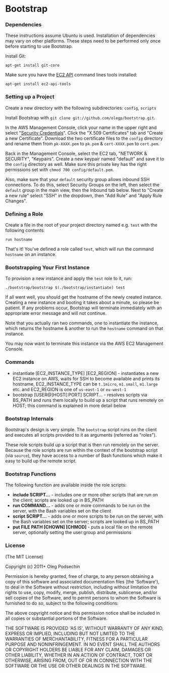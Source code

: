 # Bootstrap

### Dependencies

These instructions assume Ubuntu is used. Installation of dependencies may vary on other platforms. These steps need to be performed only once before starting to use Bootstrap.

Install Git:

    apt-get install git-core


Make sure you have the [EC2 API](https://help.ubuntu.com/community/EC2StartersGuide) command lines tools installed:

    apt-get install ec2-api-tools
    

### Setting up a Project

Create a new directory with the following subdirectories: `config`, `scripts`

Install Bootstrap with `git clone git://github.com/olegp/bootstrap.git`.

In the AWS Management Console, click your name in the upper right and select "[Security Credentials](https://aws-portal.amazon.com/gp/aws/developer/account/index.html?ie=UTF8&action=access-keyp_endpoint)". 
Click the "X.509 Certificates" tab and "Create a new Certificate". Download the two certificate files to the `config` directory and rename them from `pk-XXXX.pem` to `pk.pem` & `cert-XXXX.pem` to `cert.pem`.

Back in the Management Console, select the EC2 tab, "NETWORK & SECURITY", "Keypairs". Create a new keypair named "default" and save it to the `config` directory as well. Make sure this private key has the right permissions set with `chmod 700 config/default.pem`.

Also, make sure that your `default` security group allows inbound SSH connections. To do this, select Security Groups on the left, then select the `default` group in the main view, then the Inbound tab below. Next to "Create a new rule" select "SSH" in the dropdown, then "Add Rule" and "Apply Rule Changes".

### Defining a Role

Create a file in the root of your project directory named e.g. `test` with the following contents:

    run hostname

That's it! You've defined a role called `test`, which will run the command `hostname` on an instance.


### Bootstrapping Your First Instance

To provision a new instance and apply the `test` role to it, run:

    ./bootstrap/bootstrap $(./bootstrap/instantiate) test
    
If all went well, you should get the hostname of the newly created instance. Creating a new instance and booting it takes about a minute, so please be patient. If any problems occur, Bootstrap will terminate immediately with an appropriate error message and will not continue.

Note that you actually ran two commands, one to instantiate the instance, which returns the hostname & another to run the `hostname` command on that instance.

You may now want to terminate this instance via the AWS EC2 Management Console.

### Commands

  * instantiate [EC2_INSTANCE_TYPE] [EC2_REGION] - instantiates a new EC2 instance on AWS, waits for SSH to become available and prints its hostname, EC2_INSTANCE_TYPE can be `t.1micro`, `m1.small`, `m1.large` etc. and EC2_REGION is one of `us-east-1` or `eu-west-1`
  * bootstrap [USER@]HOST[:PORT] SCRIPT... - resolves scripts via BS_PATH and runs them locally to build up a script that runs remotely on HOST; this command is explained in more detail below

### Bootstrap Internals

Bootstrap's design is very simple. The `bootstrap` script runs on the client and executes all scripts provided to it as arguments (referred as "roles"). 

These role scripts build up a script that is then run remotely on the server. Because the role scripts are run within the context of the bootstrap script (via `source`), they have access to a number of Bash functions which make it easy to build up the remote script.

### Bootstrap Functions

The following function are available inside the role scripts:

  * **include SCRIPT...** - includes one or more other scripts that are run on the client; scripts are looked up in BS_PATH
  * **run COMMAND...** - adds one or more commands to be run on the server, with the Bash variables set on the client
  * **script SCRIPT...** - adds one or more scripts to be run on the server, with the Bash variables set on the server; scripts are looked up in BS_PATH
  * **put FILE PATH [CHOWN] [CHMOD]** - puts a local file on the remote server, optionally setting the user:group and permissions

### License 

(The MIT License)

Copyright (c) 2011+ Oleg Podsechin

Permission is hereby granted, free of charge, to any person obtaining
a copy of this software and associated documentation files (the
'Software'), to deal in the Software without restriction, including
without limitation the rights to use, copy, modify, merge, publish,
distribute, sublicense, and/or sell copies of the Software, and to
permit persons to whom the Software is furnished to do so, subject to
the following conditions:

The above copyright notice and this permission notice shall be
included in all copies or substantial portions of the Software.

THE SOFTWARE IS PROVIDED 'AS IS', WITHOUT WARRANTY OF ANY KIND,
EXPRESS OR IMPLIED, INCLUDING BUT NOT LIMITED TO THE WARRANTIES OF
MERCHANTABILITY, FITNESS FOR A PARTICULAR PURPOSE AND NONINFRINGEMENT.
IN NO EVENT SHALL THE AUTHORS OR COPYRIGHT HOLDERS BE LIABLE FOR ANY
CLAIM, DAMAGES OR OTHER LIABILITY, WHETHER IN AN ACTION OF CONTRACT,
TORT OR OTHERWISE, ARISING FROM, OUT OF OR IN CONNECTION WITH THE
SOFTWARE OR THE USE OR OTHER DEALINGS IN THE SOFTWARE.

